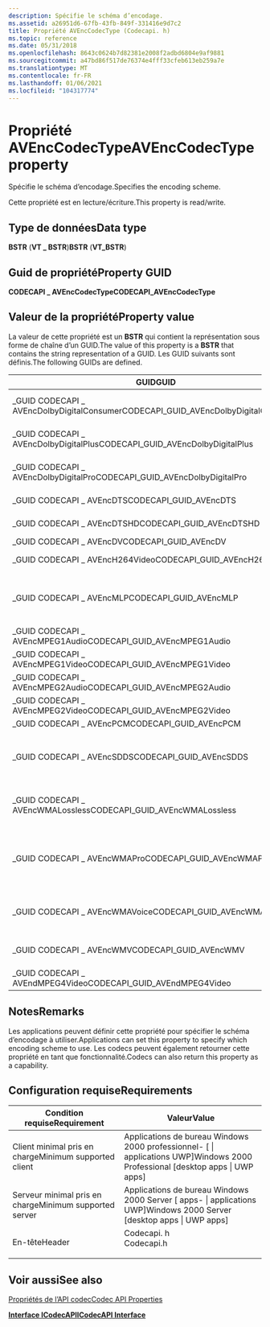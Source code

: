 ```yaml
---
description: Spécifie le schéma d’encodage.
ms.assetid: a26951d6-67fb-43fb-849f-331416e9d7c2
title: Propriété AVEncCodecType (Codecapi. h)
ms.topic: reference
ms.date: 05/31/2018
ms.openlocfilehash: 8643c0624b7d82381e2008f2adbd6804e9af9881
ms.sourcegitcommit: a47bd86f517de76374e4fff33cfeb613eb259a7e
ms.translationtype: MT
ms.contentlocale: fr-FR
ms.lasthandoff: 01/06/2021
ms.locfileid: "104317774"
---
```

# <a name="avenccodectype-property"></a><span data-ttu-id="f0377-103">Propriété AVEncCodecType</span><span class="sxs-lookup"><span data-stu-id="f0377-103">AVEncCodecType property</span></span>

<span data-ttu-id="f0377-104">Spécifie le schéma d’encodage.</span><span class="sxs-lookup"><span data-stu-id="f0377-104">Specifies the encoding scheme.</span></span>

<span data-ttu-id="f0377-105">Cette propriété est en lecture/écriture.</span><span class="sxs-lookup"><span data-stu-id="f0377-105">This property is read/write.</span></span>

## <a name="data-type"></a><span data-ttu-id="f0377-106">Type de données</span><span class="sxs-lookup"><span data-stu-id="f0377-106">Data type</span></span>

<span data-ttu-id="f0377-107">**BSTR** (**VT \_ BSTR**)</span><span class="sxs-lookup"><span data-stu-id="f0377-107">**BSTR** (**VT\_BSTR**)</span></span>

## <a name="property-guid"></a><span data-ttu-id="f0377-108">Guid de propriété</span><span class="sxs-lookup"><span data-stu-id="f0377-108">Property GUID</span></span>

<span data-ttu-id="f0377-109">**CODECAPI \_ AVEncCodecType**</span><span class="sxs-lookup"><span data-stu-id="f0377-109">**CODECAPI\_AVEncCodecType**</span></span>

## <a name="property-value"></a><span data-ttu-id="f0377-110">Valeur de la propriété</span><span class="sxs-lookup"><span data-stu-id="f0377-110">Property value</span></span>

<span data-ttu-id="f0377-111">La valeur de cette propriété est un **BSTR** qui contient la représentation sous forme de chaîne d’un GUID.</span><span class="sxs-lookup"><span data-stu-id="f0377-111">The value of this property is a **BSTR** that contains the string representation of a GUID.</span></span> <span data-ttu-id="f0377-112">Les GUID suivants sont définis.</span><span class="sxs-lookup"><span data-stu-id="f0377-112">The following GUIDs are defined.</span></span>



| <span data-ttu-id="f0377-113">GUID</span><span class="sxs-lookup"><span data-stu-id="f0377-113">GUID</span></span>                                      | <span data-ttu-id="f0377-114">Description</span><span class="sxs-lookup"><span data-stu-id="f0377-114">Description</span></span>                                        |
|-------------------------------------------|----------------------------------------------------|
| <span data-ttu-id="f0377-115">\_GUID CODECAPI \_ AVEncDolbyDigitalConsumer</span><span class="sxs-lookup"><span data-stu-id="f0377-115">CODECAPI\_GUID\_AVEncDolbyDigitalConsumer</span></span> | <span data-ttu-id="f0377-116">Audio Dolby Digital Consumer</span><span class="sxs-lookup"><span data-stu-id="f0377-116">Dolby Digital Consumer audio</span></span>                       |
| <span data-ttu-id="f0377-117">\_GUID CODECAPI \_ AVEncDolbyDigitalPlus</span><span class="sxs-lookup"><span data-stu-id="f0377-117">CODECAPI\_GUID\_AVEncDolbyDigitalPlus</span></span>     | <span data-ttu-id="f0377-118">Audio Dolby Digital plus</span><span class="sxs-lookup"><span data-stu-id="f0377-118">Dolby Digital Plus audio</span></span>                           |
| <span data-ttu-id="f0377-119">\_GUID CODECAPI \_ AVEncDolbyDigitalPro</span><span class="sxs-lookup"><span data-stu-id="f0377-119">CODECAPI\_GUID\_AVEncDolbyDigitalPro</span></span>      | <span data-ttu-id="f0377-120">Audio Dolby Digital Pro</span><span class="sxs-lookup"><span data-stu-id="f0377-120">Dolby Digital Pro audio</span></span>                            |
| <span data-ttu-id="f0377-121">\_GUID CODECAPI \_ AVEncDTS</span><span class="sxs-lookup"><span data-stu-id="f0377-121">CODECAPI\_GUID\_AVEncDTS</span></span>                  | <span data-ttu-id="f0377-122">Fichier audio DTS</span><span class="sxs-lookup"><span data-stu-id="f0377-122">DTS audio</span></span>                                          |
| <span data-ttu-id="f0377-123">\_GUID CODECAPI \_ AVEncDTSHD</span><span class="sxs-lookup"><span data-stu-id="f0377-123">CODECAPI\_GUID\_AVEncDTSHD</span></span>                | <span data-ttu-id="f0377-124">DTS-HD Audio</span><span class="sxs-lookup"><span data-stu-id="f0377-124">DTS-HD audio</span></span>                                       |
| <span data-ttu-id="f0377-125">\_GUID CODECAPI \_ AVEncDV</span><span class="sxs-lookup"><span data-stu-id="f0377-125">CODECAPI\_GUID\_AVEncDV</span></span>                   | <span data-ttu-id="f0377-126">Vidéo DV</span><span class="sxs-lookup"><span data-stu-id="f0377-126">DV video</span></span>                                           |
| <span data-ttu-id="f0377-127">\_GUID CODECAPI \_ AVEncH264Video</span><span class="sxs-lookup"><span data-stu-id="f0377-127">CODECAPI\_GUID\_AVEncH264Video</span></span>            | <span data-ttu-id="f0377-128">Vidéo H. 264</span><span class="sxs-lookup"><span data-stu-id="f0377-128">H.264 video</span></span>                                        |
| <span data-ttu-id="f0377-129">\_GUID CODECAPI \_ AVEncMLP</span><span class="sxs-lookup"><span data-stu-id="f0377-129">CODECAPI\_GUID\_AVEncMLP</span></span>                  | <span data-ttu-id="f0377-130">Remplissage du MLP (méridien de perte de données)</span><span class="sxs-lookup"><span data-stu-id="f0377-130">Meridian Lossless Packing (MLP) audio</span></span>              |
| <span data-ttu-id="f0377-131">\_GUID CODECAPI \_ AVEncMPEG1Audio</span><span class="sxs-lookup"><span data-stu-id="f0377-131">CODECAPI\_GUID\_AVEncMPEG1Audio</span></span>           | <span data-ttu-id="f0377-132">MPEG-1 audio</span><span class="sxs-lookup"><span data-stu-id="f0377-132">MPEG-1 audio</span></span>                                       |
| <span data-ttu-id="f0377-133">\_GUID CODECAPI \_ AVEncMPEG1Video</span><span class="sxs-lookup"><span data-stu-id="f0377-133">CODECAPI\_GUID\_AVEncMPEG1Video</span></span>           | <span data-ttu-id="f0377-134">Vidéo MPEG-1</span><span class="sxs-lookup"><span data-stu-id="f0377-134">MPEG-1 video</span></span>                                       |
| <span data-ttu-id="f0377-135">\_GUID CODECAPI \_ AVEncMPEG2Audio</span><span class="sxs-lookup"><span data-stu-id="f0377-135">CODECAPI\_GUID\_AVEncMPEG2Audio</span></span>           | <span data-ttu-id="f0377-136">Audio MPEG-2</span><span class="sxs-lookup"><span data-stu-id="f0377-136">MPEG-2 audio</span></span>                                       |
| <span data-ttu-id="f0377-137">\_GUID CODECAPI \_ AVEncMPEG2Video</span><span class="sxs-lookup"><span data-stu-id="f0377-137">CODECAPI\_GUID\_AVEncMPEG2Video</span></span>           | <span data-ttu-id="f0377-138">Vidéo MPEG-2</span><span class="sxs-lookup"><span data-stu-id="f0377-138">MPEG-2 video</span></span>                                       |
| <span data-ttu-id="f0377-139">\_GUID CODECAPI \_ AVEncPCM</span><span class="sxs-lookup"><span data-stu-id="f0377-139">CODECAPI\_GUID\_AVEncPCM</span></span>                  | <span data-ttu-id="f0377-140">Audio PCM</span><span class="sxs-lookup"><span data-stu-id="f0377-140">PCM audio</span></span>                                          |
| <span data-ttu-id="f0377-141">\_GUID CODECAPI \_ AVEncSDDS</span><span class="sxs-lookup"><span data-stu-id="f0377-141">CODECAPI\_GUID\_AVEncSDDS</span></span>                 | <span data-ttu-id="f0377-142">Audio Sony Digital Digital Sound (SDD)</span><span class="sxs-lookup"><span data-stu-id="f0377-142">Sony Dynamic Digital Sound (SDDS) audio</span></span>            |
| <span data-ttu-id="f0377-143">\_GUID CODECAPI \_ AVEncWMALossless</span><span class="sxs-lookup"><span data-stu-id="f0377-143">CODECAPI\_GUID\_AVEncWMALossless</span></span>          | <span data-ttu-id="f0377-144">Audio Windows Media Audio 9 sans perte</span><span class="sxs-lookup"><span data-stu-id="f0377-144">Windows Media Audio 9 Lossless audio</span></span>               |
| <span data-ttu-id="f0377-145">\_GUID CODECAPI \_ AVEncWMAPro</span><span class="sxs-lookup"><span data-stu-id="f0377-145">CODECAPI\_GUID\_AVEncWMAPro</span></span>               | <span data-ttu-id="f0377-146">Audio Windows Media Audio 9 professionnel (WMA Pro)</span><span class="sxs-lookup"><span data-stu-id="f0377-146">Windows Media Audio 9 Professional (WMA Pro) audio</span></span> |
| <span data-ttu-id="f0377-147">\_GUID CODECAPI \_ AVEncWMAVoice</span><span class="sxs-lookup"><span data-stu-id="f0377-147">CODECAPI\_GUID\_AVEncWMAVoice</span></span>             | <span data-ttu-id="f0377-148">Audio vocal Windows Media Audio 9</span><span class="sxs-lookup"><span data-stu-id="f0377-148">Windows Media Audio 9 Voice audio</span></span>                  |
| <span data-ttu-id="f0377-149">\_GUID CODECAPI \_ AVEncWMV</span><span class="sxs-lookup"><span data-stu-id="f0377-149">CODECAPI\_GUID\_AVEncWMV</span></span>                  | <span data-ttu-id="f0377-150">Windows Media Video</span><span class="sxs-lookup"><span data-stu-id="f0377-150">Windows Media Video</span></span>                                |
| <span data-ttu-id="f0377-151">\_GUID CODECAPI \_ AVEndMPEG4Video</span><span class="sxs-lookup"><span data-stu-id="f0377-151">CODECAPI\_GUID\_AVEndMPEG4Video</span></span>           | <span data-ttu-id="f0377-152">Vidéo MPEG-4</span><span class="sxs-lookup"><span data-stu-id="f0377-152">MPEG-4 video</span></span>                                       |



 

## <a name="remarks"></a><span data-ttu-id="f0377-153">Notes</span><span class="sxs-lookup"><span data-stu-id="f0377-153">Remarks</span></span>

<span data-ttu-id="f0377-154">Les applications peuvent définir cette propriété pour spécifier le schéma d’encodage à utiliser.</span><span class="sxs-lookup"><span data-stu-id="f0377-154">Applications can set this property to specify which encoding scheme to use.</span></span> <span data-ttu-id="f0377-155">Les codecs peuvent également retourner cette propriété en tant que fonctionnalité.</span><span class="sxs-lookup"><span data-stu-id="f0377-155">Codecs can also return this property as a capability.</span></span>

## <a name="requirements"></a><span data-ttu-id="f0377-156">Configuration requise</span><span class="sxs-lookup"><span data-stu-id="f0377-156">Requirements</span></span>



| <span data-ttu-id="f0377-157">Condition requise</span><span class="sxs-lookup"><span data-stu-id="f0377-157">Requirement</span></span> | <span data-ttu-id="f0377-158">Valeur</span><span class="sxs-lookup"><span data-stu-id="f0377-158">Value</span></span> |
|-------------------------------------|---------------------------------------------------------------------------------------|
| <span data-ttu-id="f0377-159">Client minimal pris en charge</span><span class="sxs-lookup"><span data-stu-id="f0377-159">Minimum supported client</span></span><br/> | <span data-ttu-id="f0377-160">Applications de bureau Windows 2000 professionnel- \[ \| applications UWP\]</span><span class="sxs-lookup"><span data-stu-id="f0377-160">Windows 2000 Professional \[desktop apps \| UWP apps\]</span></span><br/>                     |
| <span data-ttu-id="f0377-161">Serveur minimal pris en charge</span><span class="sxs-lookup"><span data-stu-id="f0377-161">Minimum supported server</span></span><br/> | <span data-ttu-id="f0377-162">Applications de bureau Windows 2000 Server \[ apps- \| applications UWP\]</span><span class="sxs-lookup"><span data-stu-id="f0377-162">Windows 2000 Server \[desktop apps \| UWP apps\]</span></span><br/>                           |
| <span data-ttu-id="f0377-163">En-tête</span><span class="sxs-lookup"><span data-stu-id="f0377-163">Header</span></span><br/>                   | <dl> <span data-ttu-id="f0377-164"><dt>Codecapi. h</dt></span><span class="sxs-lookup"><span data-stu-id="f0377-164"><dt>Codecapi.h</dt></span></span> </dl> |



## <a name="see-also"></a><span data-ttu-id="f0377-165">Voir aussi</span><span class="sxs-lookup"><span data-stu-id="f0377-165">See also</span></span>

<dl> <dt>

[<span data-ttu-id="f0377-166">Propriétés de l’API codec</span><span class="sxs-lookup"><span data-stu-id="f0377-166">Codec API Properties</span></span>](codec-api-properties.md)
</dt> <dt>

[<span data-ttu-id="f0377-167">**Interface ICodecAPI**</span><span class="sxs-lookup"><span data-stu-id="f0377-167">**ICodecAPI Interface**</span></span>](/windows/desktop/api/Strmif/nn-strmif-icodecapi)
</dt> </dl>

 

 




